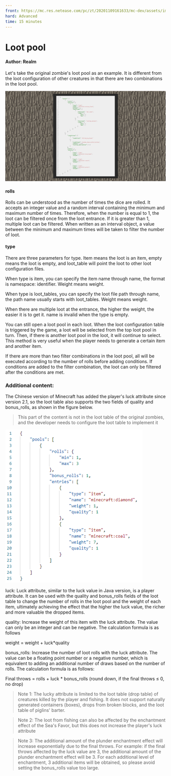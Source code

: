 ```yaml
--- 
front: https://mc.res.netease.com/pc/zt/20201109161633/mc-dev/assets/img/2_1.eeeb242d.jpg 
hard: Advanced 
time: 15 minutes 
--- 
```

# Loot pool 



#### Author: Realm 

Let's take the original zombie's loot pool as an example. It is different from the loot configuration of other creatures in that there are two combinations in the loot pool. 

![](./images/2_1.jpg) 

#### rolls 

Rolls can be understood as the number of times the dice are rolled. It accepts an integer value and a random interval containing the minimum and maximum number of times. Therefore, when the number is equal to 1, the loot can be filtered once from the loot entrance. If it is greater than 1, multiple loot can be filtered. When written as an interval object, a value between the minimum and maximum times will be taken to filter the number of loot. 

#### type 

There are three parameters for type. Item means the loot is an item, empty means the loot is empty, and loot_table will point the loot to other loot configuration files. 

When type is item, you can specify the item name through name, the format is namespace: identifier. Weight means weight. 

When type is loot_tables, you can specify the loot file path through name, the path name usually starts with loot_tables. Weight means weight. 

When there are multiple loot at the entrance, the higher the weight, the easier it is to get it. name is invalid when the type is empty. 



You can still open a loot pool in each loot. When the loot configuration table is triggered by the game, a loot will be selected from the top loot pool in turn. Then, if there is another loot pool in the loot, it will continue to select. This method is very useful when the player needs to generate a certain item and another item. 



If there are more than two filter combinations in the loot pool, all will be executed according to the number of rolls before adding conditions. If conditions are added to the filter combination, the loot can only be filtered after the conditions are met. 

### Additional content: 
The Chinese version of Minecraft has added the player's luck attribute since version 2.1, so the loot table also supports the two fields of quality and bonus_rolls, as shown in the figure below. 
>This part of the content is not in the loot table of the original zombies, and the developer needs to configure the loot table to implement it 

![luck_bonusrolls_quality](./images/luck_bonusrolls_quality.png) 


luck: Luck attribute, similar to the luck value in Java version, is a player attribute. It can be used with the quality and bonus_rolls fields of the loot table to change the number of rolls in the loot pool and the weight of each item, ultimately achieving the effect that the higher the luck value, the richer and more valuable the dropped items. 

quality: Increase the weight of this item with the luck attribute. The value can only be an integer and can be negative. The calculation formula is as follows 

weight = weight + luck*quality 

bonus_rolls: Increase the number of loot rolls with the luck attribute. The value can be a floating point number or a negative number, which is equivalent to adding an additional number of draws based on the number of rolls. The calculation formula is as follows: 

Final throws = rolls + luck * bonus_rolls (round down, if the final throws ≤ 0, no drop) 

> Note 1: The lucky attribute is limited to the loot table (drop table) of creatures killed by the player and fishing. It does not support naturally generated containers (boxes), drops from broken blocks, and the loot table of piglins' barter. 

> Note 2: The loot from fishing can also be affected by the enchantment effect of the Sea's Favor, but this does not increase the player's luck attribute 

> Note 3: The additional amount of the plunder enchantment effect will increase exponentially due to the final throws. For example: if the final throws affected by the luck value are 3, the additional amount of the plunder enchantment effect will be 3. For each additional level of enchantment, 3 additional items will be obtained, so please avoid setting the bonus_rolls value too large. 
